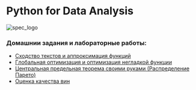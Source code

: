 # Python for Data Analysis

![spec_logo](https://user-images.githubusercontent.com/43387913/56806964-1d438e00-6836-11e9-9b95-d6016ebc061e.jpg)<br>


### Домашнии задания и лабораторные работы:
* [Сходство текстов и аппроксимация функций](https://github.com/Alex110117/data_analysis/tree/master/Homework/1.%20Сходство%20текстов%20и%20аппроксимация%20функций)
* [Глобальная оптимизация и оптимизация негладкой функции](https://github.com/Alex110117/data_analysis/tree/master/Homework/2.%20Глобальная%20оптимизация%20и%20оптимизация%20негладкой%20функции)
* [Центральная предельная теорема своими руками (Распределение Парето)](https://github.com/Alex110117/data_analysis/tree/master/Homework/3.%20Центральная%20предельная%20теорема%20своими%20руками%20(Распределение%20Парето))
* [Оценка качества вин](https://github.com/Alex110117/data_analysis/tree/master/Homework/4.%20Оценка%20качества%20вин)
